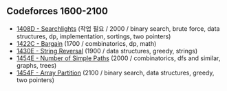 ## Codeforces 1600-2100
* [1408D - Searchlights](problems/1408D.md) (작업 필요 / 2000 / binary search, brute force, data structures, dp, implementation, sortings, two pointers)
* [1422C - Bargain](problems/1422C.md) (1700 / combinatorics, dp, math)
* [1430E - String Reversal](problems/1430E.md) (1900 / data structures, greedy, strings)
* [1454E - Number of Simple Paths](problems/1454E.md) (2000 / combinatorics, dfs and similar, graphs, trees)
* [1454F - Array Partition](problems/1454F.md) (2100 / binary search, data structures, greedy, two pointers)